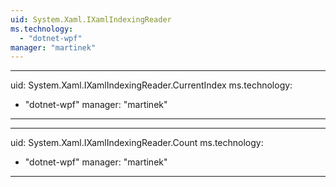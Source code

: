 ```yaml
---
uid: System.Xaml.IXamlIndexingReader
ms.technology: 
  - "dotnet-wpf"
manager: "martinek"
---
```


---
uid: System.Xaml.IXamlIndexingReader.CurrentIndex
ms.technology: 
  - "dotnet-wpf"
manager: "martinek"
---

---
uid: System.Xaml.IXamlIndexingReader.Count
ms.technology: 
  - "dotnet-wpf"
manager: "martinek"
---
